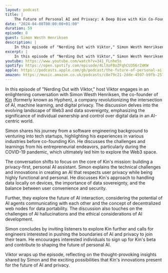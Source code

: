 ```yaml
---
layout: podcast
title: |
    The Future of Personal AI and Privacy: A Deep Dive with Kin Co-Founder Simon Westh Henriksen
date: "2024-04-08T00:00:00+01:00"
duration: 59
episode: 8
guest: Simon Westh Henriksen
description: |
    In this episode of "Nerding Out with Viktor," Simon Westh Henriksen, co-founder of Kin, discusses the intersection of AI, machine learning, and digital privacy, emphasizing data sovereignty and the development of a privacy-first personal AI assistant, while exploring future AI interactions, decentralized web nodes, and ethical considerations in AI development.
excerpt: |
    In this episode of "Nerding Out with Viktor," Simon Westh Henriksen, co-founder of Kin, discusses the intersection of AI, machine learning, and digital privacy, emphasizing data sovereignty and the development of a privacy-first personal AI assistant, while exploring future AI interactions, decentralized web nodes, and ethical considerations in AI development.
youtube: https://www.youtube.com/watch?v=341_FLnhe5s
spotify: https://open.spotify.com/episode/4LlXoF8oZFqhCU356rZ4KW
apple: https://podcasts.apple.com/gb/podcast/the-future-of-personal-ai-and-privacy-a-deep/id1722663295?i=1000651715829
amazon: https://music.amazon.co.uk/podcasts/c8e79c21-2dde-4597-b9fb-257ecbc2bf29/episodes/9da16f7c-d7b5-4cbf-9fce-16a1c43bf5e8/nerding-out-with-viktor-the-future-of-personal-ai-and-privacy-a-deep-dive-with-kin-co-founder-simon-westh-henriksen
---
```


In this episode of "Nerding Out with Viktor," host Viktor engages in an enlightening conversation with Simon Westh Henriksen, the co-founder of [Kin](https://mykin.ai/) (formerly known as Hyphen), a company revolutionizing the intersection of AI, machine learning, and digital privacy. The discussion delves into the evolving landscape of Web3 and data sovereignty, emphasizing the significance of individual ownership and control over digital data in an AI-centric world.

Simon shares his journey from a software engineering background to venturing into tech startups, highlighting his experiences in various industries before co-founding Kin. He discusses the challenges and learnings from his entrepreneurial endeavors, particularly during the COVID-19 pandemic, which ultimately led him to explore the Web3 space.

The conversation shifts to focus on the core of Kin's mission: building a privacy-first, personal AI assistant. Simon explains the technical challenges and innovations in creating an AI that respects user privacy while being highly functional and personal. He discusses Kin's approach to handling data locally on devices, the importance of data sovereignty, and the balance between user convenience and security.

Further, they explore the future of AI interaction, considering the potential of AI agents communicating with each other and the concept of decentralized web nodes for data portability. The discussion also touches on the challenges of AI hallucinations and the ethical considerations of AI development.

Simon concludes by inviting listeners to explore Kin further and calls for engineers interested in pushing the boundaries of AI and privacy to join their team. He encourages interested individuals to sign up for Kin's beta and contribute to shaping the future of personal AI.

Viktor wraps up the episode, reflecting on the thought-provoking insights shared by Simon and the exciting possibilities that Kin's innovations present for the future of AI and privacy.
